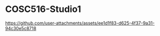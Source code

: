 # COSC516-Studio1

https://github.com/user-attachments/assets/ee1d1f83-d625-4f37-9a31-94c30e5c8718

